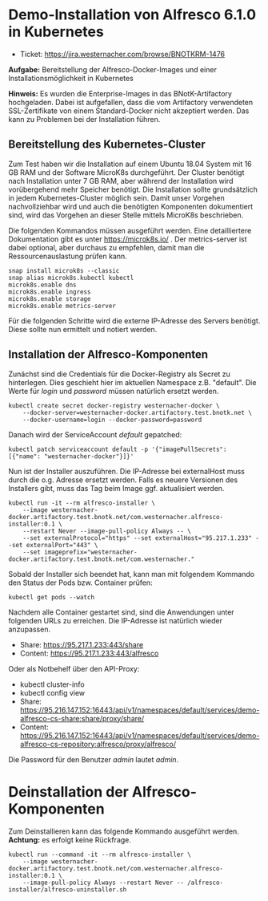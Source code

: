 # Demo-Installation von Alfresco 6.1.0 in Kubernetes

- Ticket: https://jira.westernacher.com/browse/BNOTKRM-1476

**Aufgabe:** Bereitstellung der Alfresco-Docker-Images und einer Installationsmöglichkeit in Kubernetes

**Hinweis:** Es wurden die Enterprise-Images in das BNotK-Artifactory hochgeladen.
Dabei ist aufgefallen, dass die vom Artifactory verwendeten SSL-Zertifikate von einem Standard-Docker nicht akzeptiert werden.
Das kann zu Problemen bei der Installation führen.

## Bereitstellung des Kubernetes-Cluster

Zum Test haben wir die Installation auf einem Ubuntu 18.04 System mit 16 GB RAM und der Software MicroK8s durchgeführt.
Der Cluster benötigt nach Installation unter 7 GB RAM, aber während der Installation wird vorübergehend mehr Speicher benötigt.
Die Installation sollte grundsätzlich in jedem Kubernetes-Cluster möglich sein.
Damit unser Vorgehen nachvollziehbar wird und auch die benötigten Komponenten dokumentiert sind, wird das Vorgehen an
dieser Stelle mittels MicroK8s beschrieben.

Die folgenden Kommandos müssen ausgeführt werden. Eine detailliertere Dokumentation gibt es unter https://microk8s.io/ .
Der metrics-server ist dabei optional, aber durchaus zu empfehlen, damit man die Ressourcenauslastung prüfen kann.

    snap install microk8s --classic
    snap alias microk8s.kubectl kubectl
    microk8s.enable dns
    microk8s.enable ingress
    microk8s.enable storage
    microk8s.enable metrics-server

Für die folgenden Schritte wird die externe IP-Adresse des Servers benötigt.
Diese sollte nun ermittelt und notiert werden.

## Installation der Alfresco-Komponenten

Zunächst sind die Credentials für die Docker-Registry als Secret zu hinterlegen.
Dies geschieht hier im aktuellen Namespace z.B. "default".
Die Werte für _login_ und _password_ müssen natürlich ersetzt werden.

    kubectl create secret docker-registry westernacher-docker \
        --docker-server=westernacher-docker.artifactory.test.bnotk.net \
        --docker-username=login --docker-password=password

Danach wird der ServiceAccount _default_ gepatched:

    kubectl patch serviceaccount default -p '{"imagePullSecrets": [{"name": "westernacher-docker"}]}'

Nun ist der Installer auszuführen. Die IP-Adresse bei externalHost muss durch die o.g. Adresse ersetzt werden.
Falls es neuere Versionen des Installers gibt, muss das Tag beim Image ggf. aktualisiert werden.

    kubectl run -it --rm alfresco-installer \
        --image westernacher-docker.artifactory.test.bnotk.net/com.westernacher.alfresco-installer:0.1 \
        --restart Never --image-pull-policy Always -- \
        --set externalProtocol="https" --set externalHost="95.217.1.233" --set externalPort="443" \
        --set imageprefix="westernacher-docker.artifactory.test.bnotk.net/com.westernacher."

Sobald der Installer sich beendet hat, kann man mit folgendem Kommando den Status der Pods bzw. Container prüfen:

    kubectl get pods --watch
    
Nachdem alle Container gestartet sind, sind die Anwendungen unter folgenden URLs zu erreichen.
Die IP-Adresse ist natürlich wieder anzupassen.

- Share: https://95.217.1.233:443/share
- Content: https://95.217.1.233:443/alfresco

Oder als Notbehelf über den API-Proxy:

- kubectl cluster-info
- kubectl config view
- Share: https://95.216.147.152:16443/api/v1/namespaces/default/services/demo-alfresco-cs-share:share/proxy/share/
- Content: https://95.216.147.152:16443/api/v1/namespaces/default/services/demo-alfresco-cs-repository:alfresco/proxy/alfresco/

Die Password für den Benutzer _admin_ lautet _admin_.

# Deinstallation der Alfresco-Komponenten

Zum Deinstallieren kann das folgende Kommando ausgeführt werden. **Achtung:** es erfolgt keine Rückfrage.

    kubectl run --command -it --rm alfresco-installer \
        --image westernacher-docker.artifactory.test.bnotk.net/com.westernacher.alfresco-installer:0.1 \
        --image-pull-policy Always --restart Never -- /alfresco-installer/alfresco-uninstaller.sh
